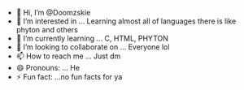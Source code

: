 - 👋 Hi, I’m @Doomzskie
- 👀 I’m interested in ... Learning almost all of languages there is like phyton and others
- 🌱 I’m currently learning ... C, HTML, PHYTON
- 💞️ I’m looking to collaborate on ... Everyone lol
- 📫 How to reach me ... Just dm
- 😄 Pronouns: ... He
- ⚡ Fun fact: ...no fun facts for ya

<!---
Doomzskie/Doomzskie is a ✨ special ✨ repository because its `README.md` (this file) appears on your GitHub profile.
You can click the Preview link to take a look at your changes.
--->
